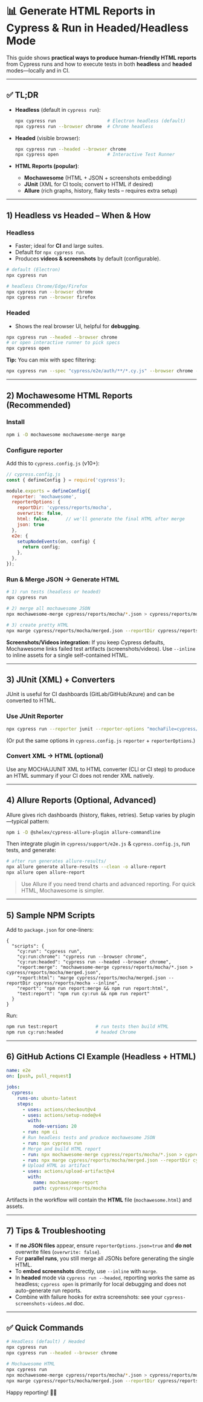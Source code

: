 # 📊 Generate HTML Reports in Cypress & Run in Headed/Headless Mode

This guide shows **practical ways to produce human‑friendly HTML reports** from Cypress runs and how to execute tests in both **headless** and **headed** modes—locally and in CI.

---

## ✅ TL;DR

- **Headless** (default in `cypress run`):  
  ```bash
  npx cypress run                   # Electron headless (default)
  npx cypress run --browser chrome  # Chrome headless
  ```

- **Headed** (visible browser):  
  ```bash
  npx cypress run --headed --browser chrome
  npx cypress open                  # Interactive Test Runner
  ```

- **HTML Reports (popular)**:  
  - **Mochawesome** (HTML + JSON + screenshots embedding)
  - **JUnit** (XML for CI tools; convert to HTML if desired)
  - **Allure** (rich graphs, history, flaky tests – requires extra setup)

---

## 1) Headless vs Headed – When & How

### Headless
- Faster; ideal for **CI** and large suites.
- Default for `npx cypress run`.
- Produces **videos & screenshots** by default (configurable).

```bash
# default (Electron)
npx cypress run

# headless Chrome/Edge/Firefox
npx cypress run --browser chrome
npx cypress run --browser firefox
```

### Headed
- Shows the real browser UI, helpful for **debugging**.
```bash
npx cypress run --headed --browser chrome
# or open interactive runner to pick specs
npx cypress open
```

**Tip:** You can mix with spec filtering:
```bash
npx cypress run --spec "cypress/e2e/auth/**/*.cy.js" --browser chrome --headed
```

---

## 2) Mochawesome HTML Reports (Recommended)

### Install
```bash
npm i -D mochawesome mochawesome-merge marge
```

### Configure reporter
Add this to `cypress.config.js` (v10+):
```js
// cypress.config.js
const { defineConfig } = require('cypress');

module.exports = defineConfig({
  reporter: 'mochawesome',
  reporterOptions: {
    reportDir: 'cypress/reports/mocha',
    overwrite: false,
    html: false,      // we'll generate the final HTML after merge
    json: true
  },
  e2e: {
    setupNodeEvents(on, config) {
      return config;
    },
  },
});
```

### Run & Merge JSON → Generate HTML
```bash
# 1) run tests (headless or headed)
npx cypress run

# 2) merge all mochawesome JSON
npx mochawesome-merge cypress/reports/mocha/*.json > cypress/reports/mocha/merged.json

# 3) create pretty HTML
npx marge cypress/reports/mocha/merged.json --reportDir cypress/reports/mocha --inline
```

**Screenshots/Videos integration:** If you keep Cypress defaults, Mochawesome links failed test artifacts (screenshots/videos). Use `--inline` to inline assets for a single self-contained HTML.

---

## 3) JUnit (XML) + Converters

JUnit is useful for CI dashboards (GitLab/GitHub/Azure) and can be converted to HTML.

### Use JUnit Reporter
```bash
npx cypress run --reporter junit --reporter-options "mochaFile=cypress/reports/junit/results-[hash].xml,toConsole=true"
```

(Or put the same options in `cypress.config.js` `reporter` + `reporterOptions`.)

### Convert XML → HTML (optional)
Use any MOCHA/JUNIT XML to HTML converter (CLI or CI step) to produce an HTML summary if your CI does not render XML natively.

---

## 4) Allure Reports (Optional, Advanced)

Allure gives rich dashboards (history, flakes, retries). Setup varies by plugin—typical pattern:

```bash
npm i -D @shelex/cypress-allure-plugin allure-commandline
```

Then integrate plugin in `cypress/support/e2e.js` & `cypress.config.js`, run tests, and generate:
```bash
# after run generates allure-results/
npx allure generate allure-results --clean -o allure-report
npx allure open allure-report
```

> Use Allure if you need trend charts and advanced reporting. For quick HTML, Mochawesome is simpler.

---

## 5) Sample NPM Scripts

Add to `package.json` for one-liners:

```jsonc
{
  "scripts": {
    "cy:run": "cypress run",
    "cy:run:chrome": "cypress run --browser chrome",
    "cy:run:headed": "cypress run --headed --browser chrome",
    "report:merge": "mochawesome-merge cypress/reports/mocha/*.json > cypress/reports/mocha/merged.json",
    "report:html": "marge cypress/reports/mocha/merged.json --reportDir cypress/reports/mocha --inline",
    "report": "npm run report:merge && npm run report:html",
    "test:report": "npm run cy:run && npm run report"
  }
}
```

Run:
```bash
npm run test:report              # run tests then build HTML
npm run cy:run:headed            # headed Chrome
```

---

## 6) GitHub Actions CI Example (Headless + HTML)

```yaml
name: e2e
on: [push, pull_request]

jobs:
  cypress:
    runs-on: ubuntu-latest
    steps:
      - uses: actions/checkout@v4
      - uses: actions/setup-node@v4
        with:
          node-version: 20
      - run: npm ci
      # Run headless tests and produce mochawesome JSON
      - run: npx cypress run
      # Merge and build HTML report
      - run: npx mochawesome-merge cypress/reports/mocha/*.json > cypress/reports/mocha/merged.json
      - run: npx marge cypress/reports/mocha/merged.json --reportDir cypress/reports/mocha --inline
      # Upload HTML as artifact
      - uses: actions/upload-artifact@v4
        with:
          name: mochawesome-report
          path: cypress/reports/mocha
```

Artifacts in the workflow will contain the **HTML** file (`mochawesome.html`) and assets.

---

## 7) Tips & Troubleshooting

- If **no JSON files** appear, ensure `reporterOptions.json=true` and **do not** overwrite files (`overwrite: false`).
- For **parallel runs**, you still merge all JSONs before generating the single HTML.
- To **embed screenshots** directly, use `--inline` with `marge`.
- In **headed** mode via `cypress run --headed`, reporting works the same as headless; `cypress open` is primarily for local debugging and does not auto-generate run reports.
- Combine with failure hooks for extra screenshots: see your `cypress-screenshots-videos.md` doc.

---

## ✅ Quick Commands

```bash
# Headless (default) / Headed
npx cypress run
npx cypress run --headed --browser chrome

# Mochawesome HTML
npx cypress run
npx mochawesome-merge cypress/reports/mocha/*.json > cypress/reports/mocha/merged.json
npx marge cypress/reports/mocha/merged.json --reportDir cypress/reports/mocha --inline
```

Happy reporting! 📑✨
